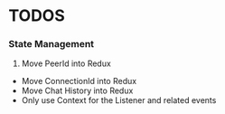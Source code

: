 # TODOS

### State Management

1. Move PeerId into Redux

- Move ConnectionId into Redux
- Move Chat History into Redux
- Only use Context for the Listener and related events
